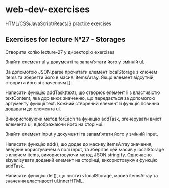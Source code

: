 # web-dev-exercises
HTML/CSS/JavaScript/ReactJS practice exercises

## Exercises for lecture №27 - Storages

Створити копію lecture-27 у директорію exercises

Знайти елемент ul у документі та запам'ятати його у змінній ul.

За допомогою JSON.parse прочитати елемент localStorage з ключем items та зберегти його в масиві itemsArray. Якщо елемент відсутній, створити його зі значенням [].

Написати функцію addTask(text), що створює елемент li з властивістю textContent, яка дорівнює значенню, що передається за допомогою аргументу функції text. Кожний створений елемент li функція повинна додавати до елемента ul.

Використовуючи метод forEach та функцію addTask, згенерувати вміст елемента ul, відображаючи його на сторінці.

Знайти елемент input у документі та запам'ятати його у змінній input.

Написати функцію add(), що додає до масиву itemsArray значення, введене користувачем в полі input, та зберігає цей масив у localStorage з ключем items, використовуючи метод JSON.stringify. Одночасно візуалізувати доданий елемент на сторінці, використовуючи функцію addTask.

Написати функцію del(), що чистить localStorage, масив itemsArray та значення властивості ul.innerHTML. 
